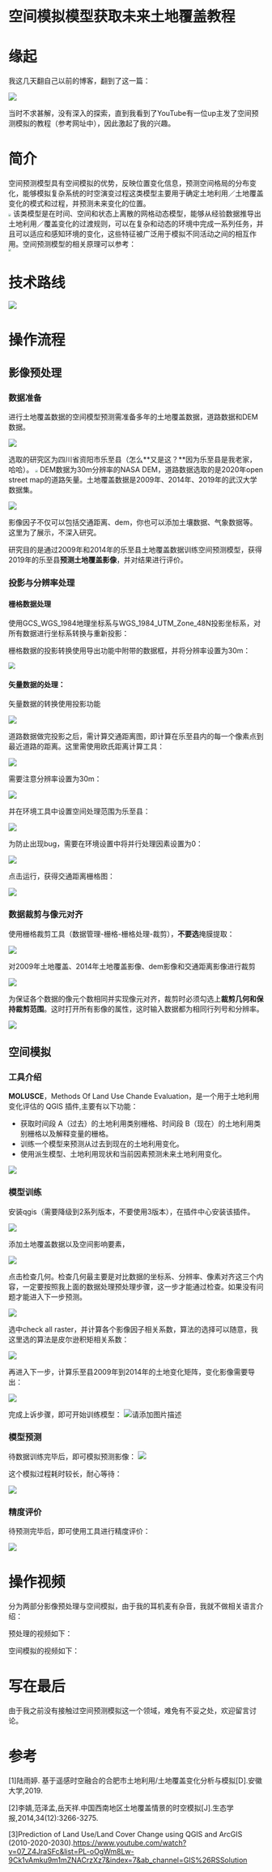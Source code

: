 



# 空间模拟模型获取未来土地覆盖教程

# 缘起

我这几天翻自己以前的博客，翻到了这一篇：

![](https://gitee.com/kitmyfaceplease/image_upload/raw/master/image/1a9037d00eee05463aee63c9a6ae1e6.jpg)

当时不求甚解，没有深入的探索，直到我看到了YouTube有一位up主发了空间预测模拟的教程（参考网址中），因此激起了我的兴趣。

# 简介

空间预测模型具有空间模拟的优势，反映位置变化信息，预测空间格局的分布变化，能够模拟复杂系统的时空演变过程这类模型主要用于确定土地利用／土地覆盖变化的模式和过程，并预测未来变化的位置。  
<img src="https://gitee.com/kitmyfaceplease/image_upload/raw/master/image/20211226023737.png" style="zoom:33%;" />
该类模型是在时间、空间和状态上离散的网格动态模型，能够从经验数据推导出土地利用／覆盖变化的过渡规则，可以在复杂和动态的环境中完成一系列任务，并且可以适应和感知环境的变化，这些特征被广泛用于模拟不同活动之间的相互作用。空间预测模型的相关原理可以参考：  
<img src="https://gitee.com/kitmyfaceplease/image_upload/raw/master/image/20211226023514.png" style="zoom: 33%;" />

# 技术路线

![](https://gitee.com/kitmyfaceplease/image_upload/raw/master/image/20211226182137.png)

# 操作流程
## 影像预处理
### 数据准备

进行土地覆盖数据的空间模型预测需准备多年的土地覆盖数据，道路数据和DEM数据。

![](https://gitee.com/kitmyfaceplease/image_upload/raw/master/image/20211226183110.png)

选取的研究区为四川省资阳市乐至县（怎么**又是这？**因为乐至县是我老家，哈哈）。
<img src="https://gitee.com/kitmyfaceplease/image_upload/raw/master/image/20211226183853.png" style="zoom:33%;" />
DEM数据为30m分辨率的NASA DEM，道路数据选取的是2020年open street map的道路矢量。土地覆盖数据是2009年、2014年、2019年的武汉大学数据集。

![](https://gitee.com/kitmyfaceplease/image_upload/raw/master/image/20211226192308.png)

影像因子不仅可以包括交通距离、dem，你也可以添加土壤数据、气象数据等。这里为了展示，不深入研究。

研究目的是通过2009年和2014年的乐至县土地覆盖数据训练空间预测模型，获得2019年的乐至县**预测土地覆盖影像**，并对结果进行评价。

### 投影与分辨率处理

#### 栅格数据处理

使用GCS_WGS_1984地理坐标系与WGS_1984_UTM_Zone_48N投影坐标系，对所有数据进行坐标系转换与重新投影：

栅格数据的投影转换使用导出功能中附带的数据框，并将分辨率设置为30m：

<img src="https://gitee.com/kitmyfaceplease/image_upload/raw/master/image/20211226184510.png" style="zoom: 80%;" />



#### 矢量数据的处理：

矢量数据的转换使用投影功能

![](https://gitee.com/kitmyfaceplease/image_upload/raw/master/image/20211226184357.png)

道路数据做完投影之后，需计算交通距离图，即计算在乐至县内的每一个像素点到最近道路的距离。这里需使用欧氏距离计算工具：

![](https://gitee.com/kitmyfaceplease/image_upload/raw/master/image/20211226185153.png)

需要注意分辨率设置为30m：

![](https://gitee.com/kitmyfaceplease/image_upload/raw/master/image/20211226185211.png)

并在环境工具中设置空间处理范围为乐至县：

![](https://gitee.com/kitmyfaceplease/image_upload/raw/master/image/20211226185502.png)

为防止出现bug，需要在环境设置中将并行处理因素设置为0：

![](https://gitee.com/kitmyfaceplease/image_upload/raw/master/image/20211226185554.png)

点击运行，获得交通距离栅格图：

![](https://gitee.com/kitmyfaceplease/image_upload/raw/master/image/20211226185659.png)

### 数据裁剪与像元对齐

使用栅格裁剪工具（数据管理-栅格-栅格处理-裁剪），**不要选**掩膜提取：

![](https://gitee.com/kitmyfaceplease/image_upload/raw/master/image/20211226185935.png)

对2009年土地覆盖、2014年土地覆盖影像、dem影像和交通距离影像进行裁剪

![](https://gitee.com/kitmyfaceplease/image_upload/raw/master/image/20211226190102.png)

为保证各个数据的像元个数相同并实现像元对齐，裁剪时必须勾选上**裁剪几何和保持裁剪范围**。这时打开所有影像的属性，这时输入数据都为相同行列号和分辨率。

![](https://gitee.com/kitmyfaceplease/image_upload/raw/master/image/20211226190404.png)

## 空间模拟

### 工具介绍

**MOLUSCE**，Methods Of Land Use Chande Evaluation，是一个用于土地利用变化评估的 QGIS 插件,主要有以下功能：

- 获取时间段 A（过去）的土地利用类别栅格、时间段 B（现在）的土地利用类别栅格以及解释变量的栅格。
- 训练一个模型来预测从过去到现在的土地利用变化。
- 使用派生模型、土地利用现状和当前因素预测未来土地利用变化。

![](https://gitee.com/kitmyfaceplease/image_upload/raw/master/image/20211226191305.png)

### 模型训练

安装qgis（需要降级到2系列版本，不要使用3版本），在插件中心安装该插件。

![](https://gitee.com/kitmyfaceplease/image_upload/raw/master/image/20211226191745.png)

添加土地覆盖数据以及空间影响要素，

![](https://gitee.com/kitmyfaceplease/image_upload/raw/master/image/20211226191459.png)

点击检查几何。检查几何最主要是对比数据的坐标系、分辨率、像素对齐这三个内容，一定要按照我上面的数据处理预处理步骤，这一步才能通过检查。如果没有问题才能进入下一步预测。

![](https://gitee.com/kitmyfaceplease/image_upload/raw/master/image/20211226191847.png)

选中check all raster，并计算各个影像因子相关系数，算法的选择可以随意，我这里选的算法是皮尔逊积矩相关系数：

![](https://gitee.com/kitmyfaceplease/image_upload/raw/master/image/20211226192123.png)

再进入下一步，计算乐至县2009年到2014年的土地变化矩阵，变化影像需要导出：

![](https://gitee.com/kitmyfaceplease/image_upload/raw/master/image/20211226192707.png)

完成上诉步骤，即可开始训练模型：
![请添加图片描述](https://img-blog.csdnimg.cn/4aaf5f0cb95f46fa844170816973b818.gif)

### 模型预测
待数据训练完毕后，即可模拟预测影像：
![](https://gitee.com/kitmyfaceplease/image_upload/raw/master/image/20211226193758.png)

这个模拟过程耗时较长，耐心等待：

![](https://gitee.com/kitmyfaceplease/image_upload/raw/master/image/20211226193935.png)



### 精度评价

待预测完毕后，即可使用工具进行精度评价：

![](https://gitee.com/kitmyfaceplease/image_upload/raw/master/image/20211226194135.png)



# 操作视频

分为两部分影像预处理与空间模拟，由于我的耳机麦有杂音，我就不做相关语言介绍：

预处理的视频如下：



空间模拟的视频如下：







# 写在最后

由于我之前没有接触过空间预测模拟这一个领域，难免有不妥之处，欢迎留言讨论。


# 参考

[1]陆雨婷. 基于遥感时空融合的合肥市土地利用/土地覆盖变化分析与模拟[D].安徽大学,2019.

[2]李婧,范泽孟,岳天祥.中国西南地区土地覆盖情景的时空模拟[J].生态学报,2014,34(12):3266-3275.

[3]Prediction of Land Use/Land Cover Change using QGIS and ArcGIS (2010-2020-2030).https://www.youtube.com/watch?v=07_Z4JraSFc&list=PL-oOgWm8Lw-9Ck1vAmku9m1mZNACrzXz7&index=7&ab_channel=GIS%26RSSolution